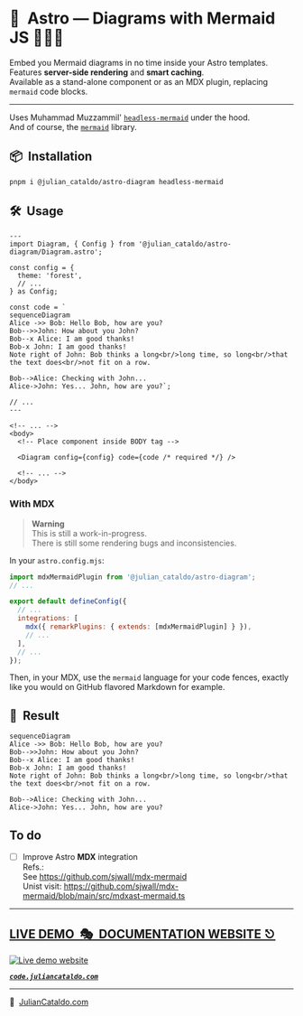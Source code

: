 # 🚀  Astro — Diagrams with Mermaid JS 🧜🏻‍♀️

Embed you Mermaid diagrams in no time inside your Astro templates.  
Features **server-side rendering** and **smart caching**.  
Available as a stand-alone component or as an MDX plugin, replacing `mermaid` code blocks.

---

Uses Muhammad Muzzammil' [`headless-mermaid`](https://github.com/muhammadmuzzammil1998/headless-mermaid) under the hood.  
And of course, the [`mermaid`](https://github.com/mermaid-js/mermaid) library.

## 📦  Installation

```sh
pnpm i @julian_cataldo/astro-diagram headless-mermaid
```

## 🛠  Usage

```astro
---
import Diagram, { Config } from '@julian_cataldo/astro-diagram/Diagram.astro';

const config = {
  theme: 'forest',
  // ...
} as Config;

const code = `
sequenceDiagram
Alice ->> Bob: Hello Bob, how are you?
Bob-->>John: How about you John?
Bob--x Alice: I am good thanks!
Bob-x John: I am good thanks!
Note right of John: Bob thinks a long<br/>long time, so long<br/>that the text does<br/>not fit on a row.

Bob-->Alice: Checking with John...
Alice->John: Yes... John, how are you?`;

// ...
---
```

```astro
<!-- ... -->
<body>
  <!-- Place component inside BODY tag -->

  <Diagram config={config} code={code /* required */} />

  <!-- ... -->
</body>
```

### With MDX

> **Warning**  
> This is still a work-in-progress.  
> There is still some rendering bugs and inconsistencies.

In your `astro.config.mjs`:

```js
import mdxMermaidPlugin from '@julian_cataldo/astro-diagram';
// ...

export default defineConfig({
  // ...
  integrations: [
    mdx({ remarkPlugins: { extends: [mdxMermaidPlugin] } }),
    // ...
  ],
  // ...
});
```

Then, in your MDX, use the `mermaid` language for your code fences, exactly like you would on GitHub flavored Markdown for example.

<div class="git-hide">

## 🎉  Result

```mermaid
sequenceDiagram
Alice ->> Bob: Hello Bob, how are you?
Bob-->>John: How about you John?
Bob--x Alice: I am good thanks!
Bob-x John: I am good thanks!
Note right of John: Bob thinks a long<br/>long time, so long<br/>that the text does<br/>not fit on a row.

Bob-->Alice: Checking with John...
Alice->John: Yes... John, how are you?
```

</div>

## To do

- [ ] Improve Astro **MDX** integration  
       Refs.:  
       See https://github.com/sjwall/mdx-mermaid  
       Unist visit: https://github.com/sjwall/mdx-mermaid/blob/main/src/mdxast-mermaid.ts

<div class="git-footer">

---

## [LIVE DEMO  🎭  DOCUMENTATION WEBSITE ⎋](https://code.juliancataldo.com/)

[![Live demo website](https://code.juliancataldo.com/poster.png)](https://code.juliancataldo.com)

**_[`code.juliancataldo.com`](https://code.juliancataldo.com/)_**

---

🔗  [JulianCataldo.com](https://www.juliancataldo.com/)

</div>
